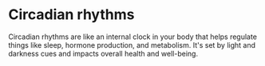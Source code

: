 # Circadian rhythms
Circadian rhythms are like an internal clock in your body that helps regulate things like sleep, hormone production, and metabolism. It's set by light and darkness cues and impacts overall health and well-being.